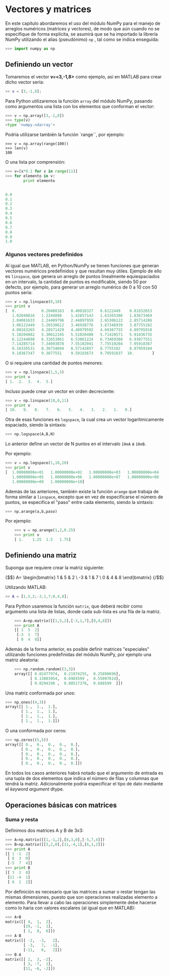 ﻿# Vectores y matrices

En este capítulo abordaremos el uso del módulo NumPy para el manejo de arreglos numéricos (matrices y vectores), de 
modo que aún cuando no se especifique de forma explícita, se asumirá que se ha importado la librería NumPy utilizando el 
alias (pseudónimo) `np` , tal como se indica enseguida:

```python	
>>> import numpy as np
```


## Definiendo un vector

Tomaremos el vector **v=<3,-1,8>** como ejemplo, así en MATLAB para crear dicho vector sería:

```matlab
>> v = [3,-1,8];
```

Para Python utilizaremos la función `array` del módulo NumPy, pasando como argumentos una lista con los elementos que
conforman el vector:

```python
>>> v = np.array([3,-1,8])
>>> type(v)
<type 'numpy.ndarray'>
```

Podría utilizarse también la función `range``, por ejemplo:

```
>>> v = np.array(range(100))
>>> len(v)
100
```

O una lista por comprensión:

```python
>>> v=[x*0.1 for x in range(11)]
>>> for elemento in v:
	    print elemento

	
0.0
0.1
0.2
0.3
0.4
0.5
0.6
0.7
0.8
0.9
1.0
```


### Algunos vectores predefinidos

Al igual que MATLAB, en Python/NumPy se tienen funciones que generan vectores numéricos predefinidos y que resultan 
muy útiles. Ejemplo de ello es `linspace`, que genera un arreglo de puntos linealmente equiespaciados en un intervalo,
la cantidad de puntos es modificable, siendo 50 por defecto, por ejemplo, para generar un arreglo numérico de 0 a 10 con 
50 puntos sería:

```python
>>> v = np.linspace(0,10)
>>> print v
[  0.           0.20408163   0.40816327   0.6122449    0.81632653
   1.02040816   1.2244898    1.42857143   1.63265306   1.83673469
   2.04081633   2.24489796   2.44897959   2.65306122   2.85714286
   3.06122449   3.26530612   3.46938776   3.67346939   3.87755102
   4.08163265   4.28571429   4.48979592   4.69387755   4.89795918
   5.10204082   5.30612245   5.51020408   5.71428571   5.91836735
   6.12244898   6.32653061   6.53061224   6.73469388   6.93877551
   7.14285714   7.34693878   7.55102041   7.75510204   7.95918367
   8.16326531   8.36734694   8.57142857   8.7755102    8.97959184
   9.18367347   9.3877551    9.59183673   9.79591837  10.        ]
```

O si requiere una cantidad de puntos menores:

```python
>>> v = np.linspace(1,5,5)
>>> print v
[ 1.  2.  3.  4.  5.]
```

Incluso puede crear un vector en orden decreciente:

```python
>>> v = np.linspace(10,0,11)
>>> print v
[ 10.   9.   8.   7.   6.   5.   4.   3.   2.   1.   0.]
```

Otra de esas funciones es `logspace`, la cual crea un vector logarítmicamente espaciado, siendo la sintaxis:

```python
>>> np.logspace(A,B,N)
```

Lo anterior define un vector de N puntos en el intervalo `10eA` a `10eB`.

Por ejemplo:

```python
>>> v = np.logspace(1,10,10)
>>> print v
[  1.00000000e+01   1.00000000e+02   1.00000000e+03   1.00000000e+04
   1.00000000e+05   1.00000000e+06   1.00000000e+07   1.00000000e+08
   1.00000000e+09   1.00000000e+10]
```

Además de las anteriores, también existe la función `arange` que trabaja de forma similar a `linspace`, 
excepto que en vez de especificarse el número de puntos, se especifica el "paso" entre cada elemento, 
siendo la sintaxis:

```python
>>> np.arange(a,b,paso)
```

Por ejemplo:

```python
	>>> v = np.arange(1,2,0.25)
	>>> print v
	[ 1.    1.25  1.5   1.75]
```

## Definiendo una matriz

Suponga que requiere crear la matriz siguiente:

{$$}
A= \begin{bmatrix} 1 & 5 & 2 \\ -3 & 1 & 7  \\ 0 & 4 & 8 \end{bmatrix}
{/$$}

Utilizando MATLAB:

```matlab
>> A = [1,5,2;-3,1,7;0,4,8];
```

Para Python usaremos la función `matrix`, que deberá recibir como argumento una lista de listas, donde cada sub-lista
es una fila de la matriz.


```python
	>>> A=np.matrix([[1,5,2],[-3,1,7],[0,4,8]])
	>>> print A
	[[ 1  5  2]
	 [-3  1  7]
	 [ 0  4  8]]
```

Además de la forma anterior, es posible definir matrices "especiales" utilizando funciones predefinidas del módulo NumPy, 
por ejemplo una matriz aleatoria:

```python
	>>> np.random.random((3,3))
	array([[ 0.02477974,  0.21974255,  0.25890696],
	       [ 0.13803954,  0.6985599 ,  0.55097814],
	       [ 0.0294198 ,  0.80517378,  0.688599  ]])
```

Una matriz conformada por *unos*:

```python
>>> np.ones((4,3))
array([[ 1.,  1.,  1.],
       [ 1.,  1.,  1.],
       [ 1.,  1.,  1.],
       [ 1.,  1.,  1.]])
```

O una conformada por ceros:

```python
>>> np.zeros((5,5))
array([[ 0.,  0.,  0.,  0.,  0.],
       [ 0.,  0.,  0.,  0.,  0.],
       [ 0.,  0.,  0.,  0.,  0.],
       [ 0.,  0.,  0.,  0.,  0.],
       [ 0.,  0.,  0.,  0.,  0.]])
```

En todos los casos anteriores habrá notado que el argumento de entrada es una tupla de dos elementos que indica 
el número de filas y columnas que tendrá la matriz. Adicionalmente podría especificar el tipo de dato mediante el 
*keyword argument* dtype.


## Operaciones básicas con matrices

### Suma y resta

Definimos dos matrices A y B de 3x3:

```python
>>> A=np.matrix([[1,-1,2],[8,3,0],[-5,7,4]])
>>> B=np.matrix([[3,2,0],[11,-4,1],[6,1,2]])
>>> print A
[[ 1 -1  2]
 [ 8  3  0]
 [-5  7  4]]
>>> print B
[[ 3  2  0]
 [11 -4  1]
 [ 6  1  2]]
```

Por definición es necesario que las matrices a sumar o restar tengan las mismas dimensiones, puesto que son 
operaciones realizadas elemento a elemento. Para llevar a cabo las operaciones simplemente debe hacerse como 
lo haría con valores escalares (al igual que en MATLAB):

```python
>>> A+B
matrix([[ 4,  1,  2],
        [19, -1,  1],
        [ 1,  8,  6]])
>>> A-B
matrix([[ -2,  -3,   2],
        [ -3,   7,  -1],
        [-11,   6,   2]])
>>> B-A
matrix([[ 2,  3, -2],
        [ 3, -7,  1],
        [11, -6, -2]])
```

